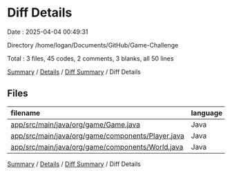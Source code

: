 # Diff Details

Date : 2025-04-04 00:49:31

Directory /home/logan/Documents/GitHub/Game-Challenge

Total : 3 files,  45 codes, 2 comments, 3 blanks, all 50 lines

[Summary](results.md) / [Details](details.md) / [Diff Summary](diff.md) / Diff Details

## Files
| filename | language | code | comment | blank | total |
| :--- | :--- | ---: | ---: | ---: | ---: |
| [app/src/main/java/org/game/Game.java](/app/src/main/java/org/game/Game.java) | Java | 9 | 2 | -5 | 6 |
| [app/src/main/java/org/game/components/Player.java](/app/src/main/java/org/game/components/Player.java) | Java | 10 | 0 | 1 | 11 |
| [app/src/main/java/org/game/components/World.java](/app/src/main/java/org/game/components/World.java) | Java | 26 | 0 | 7 | 33 |

[Summary](results.md) / [Details](details.md) / [Diff Summary](diff.md) / Diff Details